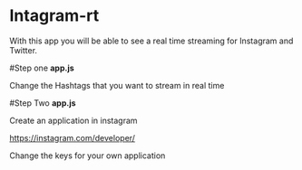# Intagram-rt
<p>With this app you will be able to see a real time streaming for Instagram and Twitter.</p>

#Step one
<b>app.js</b>
<p>Change the Hashtags that you want to stream in real time</p>

#Step Two
<b>app.js</b>
<p>Create an application in instagram</p>
<a href="https://instagram.com/developer/">https://instagram.com/developer/</a>
<p>Change the keys for your own application</p>
